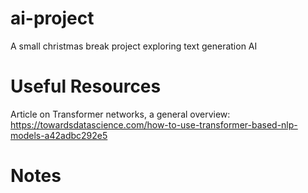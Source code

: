 # ai-project
A small christmas break project exploring text generation AI

# Useful Resources
Article on Transformer networks, a general overview:
https://towardsdatascience.com/how-to-use-transformer-based-nlp-models-a42adbc292e5

# Notes
